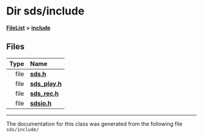 

# Dir sds/include



[**FileList**](files.md) **>** [**include**](dir_d09908635ef304ba819d3349bcb716bf.md)












## Files

| Type | Name |
| ---: | :--- |
| file | [**sds.h**](sds_8h.md) <br> |
| file | [**sds\_play.h**](sds__play_8h.md) <br> |
| file | [**sds\_rec.h**](sds__rec_8h.md) <br> |
| file | [**sdsio.h**](sdsio_8h.md) <br> |



























































------------------------------
The documentation for this class was generated from the following file `sds/include/`

